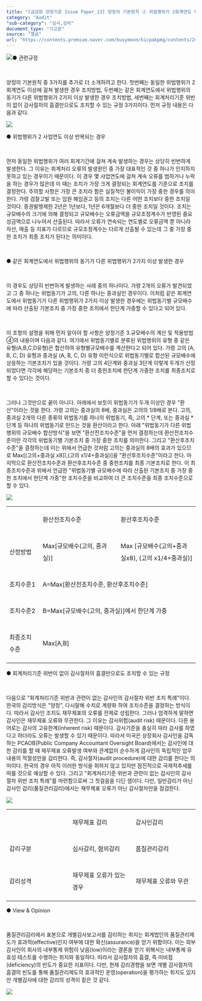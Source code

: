 ```yaml
---
title: "[금감원 양정기준 Issue Paper_13] 양정의 기본원칙 ② 위법행위가 2회계연도 이상에 걸쳐 발생한 경우 외"
category: "Audit"
"sub-category": "심사,감리"
document_type: "기고문"
source: "엘곰"
url: "https://contents.premium.naver.com/busymoon/kicpakpmg/contents/240503134610823vb"
---
```

![](https://n2.news.naver.com/l.gif?type=content)● 관련규정

​

양정의 기본원칙 중 3가지를 추가로 더 소개하려고 한다. 첫번째는 동일한 위법행위가 2회계연도 이상에 걸쳐 발생한 경우 조치방법, 두번째는 같은 회계연도에서 위법행위의 동기가 다른 위법행위가 2가지 이상 발생한 경우 조치방법, 세번째는 회계처리기준 위반이 없이 감사절차의 흠결만으로도 조치할 수 있는 규정 3가지이다. 먼저 규정 내용은 다음과 같다.

![](https://dthumb-phinf.pstatic.net/dthumb?src=%22https://postfiles.pstatic.net/MjAyMzA4MzFfMTMz/MDAxNjkzNDU2MTUyMjE1.UsMlX52-A13oQqpU8IVXInBZcx_Jz1LIrkzS0wWWshQg.vnQBR6qWthbIhhoEgj5aMDy18rXdMtikJK8GFrUEiAUg.PNG.busymoon/image.png?type=w773%22&service=scs&type=w800)

● 위법행위가 2 사업연도 이상 반복되는 경우

​

먼저 동일한 위법행위가 여러 회계기간에 걸쳐 계속 발생하는 경우는 상당히 빈번하게 발생한다. 그 이유는 회계처리 오류의 발생원인 중 가장 대표적인 것 중 하나가 인지하지 못하고 있는 경우이기 때문이다. 이 경우 몇 사업연도에 걸쳐 계속 오류를 범하거나 누락을 하는 경우가 많은데 이 때는 조치가 가장 크게 결정되는 회계연도를 기준으로 조치를 결정한다. 주의할 사항은 가장 큰 조치라 함은 실질적인 불이익이 가장 중한 경우를 의미한다. 가령 검찰고발 또는 임원 해임권고 등의 조치는 다른 어떤 조치보다 중한 조치일 것이다. 증권발행제한 2년은 1년보다, 1년은 6개월보다 더 중한 조치일 것이다. 조치는 규모배수의 크기에 의해 결정되고 규모배수는 오류금액을 규모조정계수가 반영된 중요성금액으로 나누어서 산출된다. 따라서 오류가 연속되는 연도별로 오류금액 뿐 아니라 자산, 매출 등 지표가 다르므로 규모조정계수는 다르게 산출될 수 있는데 그 중 가장 중한 조치가 최종 조치가 된다는 의미이다.

​

● 같은 회계연도에서 위법행위의 동기가 다른 위법행위가 2가지 이상 발생한 경우

​

이 경우도 상당히 빈번하게 발생하는 사례 중의 하나이다. 가령 2개의 오류가 발견되었고 그 중 하나는 위법동기가 고의, 다른 하나는 중과실인 경우이다. 이처럼 같은 회계연도에서 위법동기가 다른 위법행위가 2가지 이상 발생한 경우에는 위법동기별 규모배수에 따라 산출된 기본조치 중 가장 중한 조치에서 한단계 가중할 수 있다고 되어 있다.

​

이 조항의 설명을 위해 먼저 알아야 할 사항은 양정기준 3.규모배수의 계산 및 적용방법 ④의 내용이며 다음과 같다. 여기에서 위법동기별로 분류된 위법행위의 유형 중 같은 유형(A,B,C,D유형)은 합산하여 유형별규모배수를 계산한다고 되어 있다. 가령 고의 (A, B, C, D) 유형과 중과실 (A, B, C, D) 유형 이런식으로 위법동기별로 합산된 규모배수에 상응하는 기본조치가 있을 것이다. 가령 고의 4단계와 중과실 3단계 이렇게 두개가 산정되었다면 각각에 해당하는 기본조치 중 더 중한조치에 한단계 가중한 조치를 최종조치로 할 수 있다는 것이다.

​

그러나 그것만으로 끝이 아니다. 아래에서 보듯이 위법동기가 두개 이상인 경우 "환산"이라는 것을 한다. 가령 고의는 중과실의 8배, 중과실은 고의의 1/8배로 본다. 고의, 중과실 2개의 다른 종류의 위법동기를 하나의 위법동기, 즉, 고의 \* 단계, 또는 중과실 \* 단계 등 하나의 위법동기로 만드는 것을 환산이라고 한다. 아래 "위법동기가 다른 위법행위의 규모배수 합산방식"을 보면 "환산전조치수준"을 먼저 결정하는데 환산전조치수준이란 각각의 위법동기별 기본조치 중 가장 중한 조치를 의미한다. 그리고 "환산후조치수준"을 결정하는데 이는 위에서 언급한 것처럼 고의는 중과실의 8배의 효과가 있으므로 Max\[(고의+중과실 x8\]),(고의 x1/4+중과실)\]을 "환산후조치수준"이라고 한다. 마지막으로 환산전조치수준과 환산후조치수준 중 중한조치를 최종 기본조치로 한다. 이 최종조치수준과 위에서 언급한 "위법동기별 규모배수에 따라 산출된 기본조치 중 가장 중한 조치에서 한단계 가중"한 조치수준을 비교하여 더 큰 조치수준을 최종 조치수준으로 할 수 있다.

![](https://dthumb-phinf.pstatic.net/dthumb?src=%22https://postfiles.pstatic.net/MjAyMzA4MzFfMTM3/MDAxNjkzNDU3Nzc1Mjcx.cRnu75RRV57a-5S1WL7L1BmnW-XBDDn_KjWURI26i1Ag.6-7SDrRIIekjFN32wDQFIRdaaF-rHx7ey3FP4g6KbDIg.PNG.busymoon/image.png?type=w773%22&service=scs&type=w800)

<table style=""><tbody><tr><td colspan="1" rowspan="1" style="width: 17.6%; height: 43.0px;  "><div><p style="line-height:2.0;"><span style="">​</span></p></div></td><td colspan="1" rowspan="1" style="width: 41.2%; height: 43.0px;  "><div><p style="line-height:2.0;"><span style="">환산전조치수준</span></p></div></td><td colspan="1" rowspan="1" style="width: 41.2%; height: 43.0px;  "><div><p style="line-height:2.0;"><span style="">환산후조치수준</span></p></div></td></tr><tr><td colspan="1" rowspan="1" style="width: 17.6%; height: 43.0px;  "><div><p style="line-height:2.0;"><span style="">산정방법</span></p></div></td><td colspan="1" rowspan="1" style="width: 41.2%; height: 43.0px;  "><div><p style="line-height:2.0;"><span style="">Max[규모배수(고의, 중과실)]</span></p></div></td><td colspan="1" rowspan="1" style="width: 41.2%; height: 43.0px;  "><div><p style="line-height:2.0;"><span style="">Max [규모배수(고의+중과실x8), (고의 x1/4+중과실)]</span></p></div></td></tr><tr><td colspan="1" rowspan="1" style="width: 17.6%; height: 21.5px;  "><div><p style="line-height:2.0;"><span style="">조치수준1</span></p></div></td><td colspan="2" rowspan="1" style="width: 82.4%; height: 21.5px;  "><div><p style="line-height:2.0;"><span style="">A=Max[환산전조치수준, 환산후조치수준]</span></p></div></td></tr><tr><td colspan="1" rowspan="1" style="width: 17.6%; height: 10.75px;  "><div><p style="line-height:2.0;"><span style="">조치수준2</span></p></div></td><td colspan="2" rowspan="1" style="width: 82.4%; height: 10.75px;  "><div><p style="line-height:2.0;"><span style="">B=Max[규모배수(고의, 중과실)]에서 한단계 가중</span></p></div></td></tr><tr><td colspan="1" rowspan="1" style="width: 17.6%; height: 10.75px;  "><div><p style="line-height:2.0;"><span style="">최종조치수준</span></p></div></td><td colspan="2" rowspan="1" style="width: 82.4%; height: 10.75px;  "><div><p style="line-height:2.0;"><span style="">Max[A,B]</span></p></div></td></tr></tbody></table>

● 회계처리기준 위반이 없이 감사절차의 흠결만으로도 조치할 수 있는 규정

​

다음으로 "회계처리기준 위반과 관련이 없는 감사인의 감사절차 위반 조치 특례"이다. 한국의 감리방식은 "양정", 다시말해 수치로 계량화 하여 조치수준을 결정하는 방식이다. 따라서 감사인 조치도 재무제표의 오류를 전제로 성립한다. 그러나 엄격하게 말하면 감사인은 재무제표 오류와 무관한다. 그 이유는 감사위험(audit risk) 때문이다. 다른 용어로는 감사의 고유한계(inherent risk) 때문이다. 감사기준을 충실히 따라 감사를 하였다고 하더라도 오류는 발생할 수 있기 때문이다. 따라서 미국은 상장회사 감사인을 감독하는 PCAOB(Public Company Accountant Oversight Board)에서는 감사인에 대한 감리를 할 때 재무제표 오류발생 여부와 관계없이 순수하게 감사인의 독립적인 업무내용의 적절성만을 감리한다. 즉, 감사절차(audit procedure)에 대한 감리를 한다는 의미이다. 한국의 경우 아직 이러한 방식을 취하지 않고 있지만 점진적으로 국제적추세를 따를 것으로 예상할 수 있다. 그리고 "회계처리기준 위반과 관련이 없는 감사인의 감사절차 위반 조치 특례"를 마련함으로써 그 첫걸음을 디딘 셈이다. 다만, 일반감리가 아닌 감사인 감리(품질관리감리)에서는 재무제표 오류가 아닌 감사절차만을 점검한다.

![](https://dthumb-phinf.pstatic.net/dthumb?src=%22https://postfiles.pstatic.net/MjAyMzA4MzFfMTY2/MDAxNjkzNDU4Mzg2OTg5.XMIxW3YTk16DzCvzHCZJpQ5lJ6-a2sLKjVoSIu9204Mg.K00lTAajBwIua1ixlmqJohLSk6RlATfXbZzx2PjEnQgg.PNG.busymoon/image.png?type=w773%22&service=scs&type=w800)

<table style=""><tbody><tr><td colspan="1" rowspan="1" style="width: 33.33%; height: 43.0px;  "><div><p style="line-height:2.0;"><span style="">​</span></p></div></td><td colspan="1" rowspan="1" style="width: 33.33%; height: 43.0px;  "><div><p style="line-height:2.0;"><span style="">재무제표 감리</span></p></div></td><td colspan="1" rowspan="1" style="width: 33.34%; height: 43.0px;  "><div><p style="line-height:2.0;"><span style="">감사인감리</span></p></div></td></tr><tr><td colspan="1" rowspan="1" style="width: 33.33%; height: 43.0px;  "><div><p style="line-height:2.0;"><span style="">감리구분</span></p></div></td><td colspan="1" rowspan="1" style="width: 33.33%; height: 43.0px;  "><div><p style="line-height:2.0;"><span style="">심사감리, 혐의감리</span></p></div></td><td colspan="1" rowspan="1" style="width: 33.34%; height: 43.0px;  "><div><p style="line-height:2.0;"><span style="">품질관리감리</span></p></div></td></tr><tr><td colspan="1" rowspan="1" style="width: 33.33%; height: 43.0px;  "><div><p style="line-height:2.0;"><span style="">감리성격</span></p></div></td><td colspan="1" rowspan="1" style="width: 33.33%; height: 43.0px;  "><div><p style="line-height:2.0;"><span style="">재무제표 오류가 있는 경우</span></p></div></td><td colspan="1" rowspan="1" style="width: 33.34%; height: 43.0px;  "><div><p style="line-height:2.0;"><span style="">재무제표 오류와 무관</span></p></div></td></tr></tbody></table>

● View & Opinion

​

품질관리감리에서 표본으로 개별감사보고서를 감리하는 취지는 회계법인의 품질관리제도가 효과적(effective)인지 여부에 대한 확신(assurance)을 얻기 위함이다. 이는 외부감사인이 회사의 내부통제 위험이 낮음(low)이라는 결론을 얻기 위해서는 내부통제 유효성 테스트를 수행하는 취지와 동일하다. 따라서 감사절차의 흠결, 즉 미비점(deficiency)의 빈도가 중요한 지표이다. 다만, 현재 감리경향을 보면 개별 감사절차의 흠결의 빈도를 통해 품질관리제도의 효과적인 운영(operation)을 평가하는 취지도 있지만 개별감사에 대한 감리의 성격이 짙은 것 같다.

[![](https://dthumb-phinf.pstatic.net/dthumb?src=%22https://storep-phinf.pstatic.net/cafe_004/original_21.png?type=p100_100%22&service=scs&type=w800)](https://contents.premium.naver.com/busymoon/kicpakpmg/contents/#)

​

​